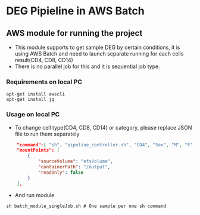 # DEG Pipieline in AWS Batch

## AWS module for running the project
* This module supports to get sample DEG by certain conditions, it is using AWS Batch and need to launch separate running for each cells result(CD4, CD8, CD14)
* There is no parallel job for this and it is sequential job type.

### Requirements on local PC
```
apt-get install awscli
apt-get install jq
```

### Usage on local PC
* To change cell type(CD4, CD8, CD14) or category, please replace JSON file to run them separately
```json
    "command":[ "sh", "pipeline_controller.sh", "CD4", "Sex", "M", "F"], # change here
    "mountPoints": [
        {
            "sourceVolume": "efsVolume",
            "containerPath": "/output",
            "readOnly": false
        }
    ],
```
* And run module
```
sh batch_module_singleJob.sh # One sample per one sh command
```